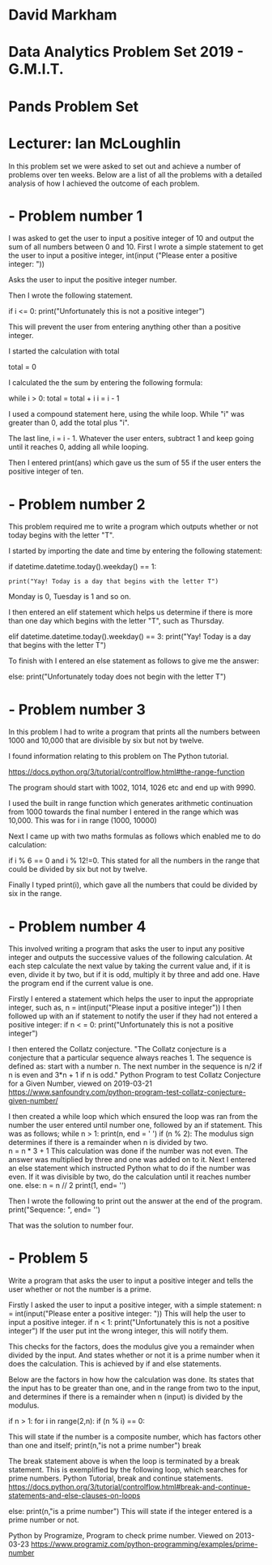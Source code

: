 # David Markham
# Data Analytics Problem Set 2019 - G.M.I.T.
# Pands Problem Set
# Lecturer: Ian McLoughlin

In this problem set we were asked to set out and achieve a number of problems over ten weeks. Below are a list of all the problems with a detailed analysis of how I achieved the outcome of each problem. 

# - Problem number 1

I was asked to get the user to input a positive integer of 10 and output the sum of all numbers between 0 and 10. 
First I wrote a simple statement to get the user to input a positive integer, int(input ("Please enter a positive integer: "))

Asks the user to input the positive integer number.

Then I wrote the following statement. 

if i <= 0:
  print("Unfortunately this is not a positive integer")

This will prevent the user from entering anything other than a positive integer.


I started the calculation with total 
 
  total = 0


I calculated the the sum by entering the following formula: 

 while i > 0:
    total = total + i
    i = i - 1

I used a compound statement here, using the while loop. While "i" was greater than 0, add the total plus "i".

The last line, i = i - 1. Whatever the user enters, subtract 1 and keep going until it reaches 0, adding all while looping.

Then I entered print(ans) which gave us the sum of 55 if the user enters the positive integer of ten. 


# - Problem number 2

This problem required me to write a program which outputs whether or not today begins with the letter "T". 

I started by importing the date and time by entering the following statement:

 if datetime.datetime.today().weekday() == 1:

    print("Yay! Today is a day that begins with the letter T")

Monday is 0, Tuesday is 1 and so on. 

I then entered an elif statement which helps us determine if there is more than one day which begins with the letter "T", such as Thursday. 

elif datetime.datetime.today().weekday() == 3:
    print("Yay! Today is a day that begins with the letter T")

To finish with I entered an else statement as follows to give me the answer: 

else:
    print("Unfortunately today does not begin with the letter T")


# - Problem number 3

In this problem I had to write a program that prints all the numbers between 1000 and 10,000 that are divisible by six but not by twelve. 

I found information relating to this problem on The Python tutorial.
 
https://docs.python.org/3/tutorial/controlflow.html#the-range-function

The program should start with 1002, 1014, 1026 etc and end up with 9990. 

I used the built in range function which generates arithmetic continuation from 1000 towards the final number I entered in the range which was 10,000.
This was for i in range (1000, 10000)

Next I came up with two maths formulas as follows which enabled me to do calculation: 

if i % 6 == 0 and i % 12!=0.
This stated for all the numbers in the range that could be divided by six but not by twelve. 

Finally I typed print(i), which gave all the numbers that could be divided by six in the range. 

# - Problem number 4 

This involved writing a program that asks the user to input any positive integer and outputs the successive values of the following calculation.
At each step calculate the next value by taking the current value and, if it is even, divide it by two, but if it is odd, multiply it by three and add one. Have the program end if the current value is one.


Firstly I entered a statement which helps the user to input the appropriate integer, such as, 
n = int(input("Please input a positive integer"))
I then followed up with an if statement to notify the user if they had not entered a positive integer: if n < = 0:
               print("Unfortunately this is not a positive integer")

I then entered the Collatz conjecture. "The Collatz conjecture is a conjecture that a particular sequence always reaches 1. The sequence is defined as: start with a number n. The next number in the sequence is n/2 if n is even and 3*n + 1 if n is odd." 
Python Program to test Collatz Conjecture for a Given Number, viewed on 2019-03-21 https://www.sanfoundry.com/python-program-test-collatz-conjecture-given-number/ 

I then created a while loop which which ensured the loop was ran from the number the user entered until number one, followed by an if statement. This was as follows;
    while n > 1:
      print(n, end = ' ')
      if (n % 2): The modulus sign determines if there is a remainder when n is divided by two.  
          n = n * 3 + 1 This calculation was done if the number was not even. The answer was multiplied by three and one was added on to it. 
Next I entered an else statement which instructed Python what to do if the number was even. If it was divisible by two, do the calculation until it reaches number one. 
      else: 
          n = n // 2
          print(1, end= '') 

Then I wrote the following to print out the answer at the end of the program. 
print("Sequence: ", end= '')

That was the solution to number four. 

# - Problem 5 

Write a program that asks the user to input a positive integer and tells the user whether or not the number is a prime. 

Firstly I asked the user to input a positive integer, with a simple statement:
n = int(input("Please enter a positive integer: ")) This will help the user to input a positive integer.
if n < 1:
    print("Unfortunately this is not a positive integer")
If the user put int the wrong integer, this will notify them. 


This checks for the factors, does the modulus give you a remainder when divided by the input. 
And states whether or not it is a prime number when it does the calculation. 
This is achieved by if and else statements.


Below are the factors in how how the calculation was done. Its states that the input has to be greater than one, and in the range from two to the input, and determines if there is a remainder when n (input) is divided by the modulus.  

if n > 1:
   for i in range(2,n):
       if (n % i) == 0:

 This will state if the number is a composite number, which has factors other than one and itself;
           print(n,"is not a prime number")
           break 

The break statement above is when the loop is terminated by a break statement. This is exemplified by the following loop, which searches for prime numbers. Python Tutorial, break and continue statements. https://docs.python.org/3/tutorial/controlflow.html#break-and-continue-statements-and-else-clauses-on-loops 

   else:
       print(n,"is a prime number")
This will state if the integer entered is a prime number or not. 

Python by Programize, Program to check prime number. Viewed on 2013-03-23 https://www.programiz.com/python-programming/examples/prime-number



           
  

